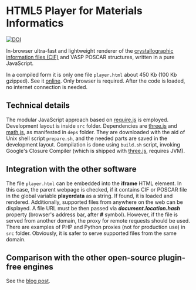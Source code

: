 HTML5 Player for Materials Informatics
======
[![DOI](https://zenodo.org/badge/18811/tilde-lab/player.html.svg)](https://zenodo.org/badge/latestdoi/18811/tilde-lab/player.html)

In-browser ultra-fast and lightweight renderer of the [crystallographic information files (CIF)](https://en.wikipedia.org/wiki/Crystallographic_Information_File) and VASP POSCAR structures, written in a pure JavaScript.

In a compiled form it is only one file ```player.html``` about 450 Kb (100 Kb gzipped). See it [online](http://tilde-lab.github.io/player.html). Only browser is required. After the code is loaded, no internet connection is needed.

Technical details
------

The modular JavaScript approach based on [require.js](http://requirejs.org) is employed. Development layout is inside ```src``` folder. Dependencies are [three.js](https://github.com/mrdoob/three.js) and [math.js](http://mathjs.org), as manifested in ```deps``` folder. They are downloaded with the aid of Unix shell script ```prepare.sh```, and the needed parts are saved in the development layout. Compilation is done using ```build.sh``` script, invoking Google's Closure Compiler (which is shipped with [three.js](https://github.com/mrdoob/three.js), requires JVM).

Integration with the other software
------

The file ```player.html``` can be embedded into the **iframe** HTML element. In this case, the parent webpage is checked, if it contains CIF or POSCAR file in the global variable **playerdata** as a string. If found, it is loaded and rendered. Additionally, supported files from anywhere on the web can be displayed. A file URL must be then passed via **_document.location.hash_** property (browser's address bar, after **#** symbol). However, if the file is served from another domain, the proxy for remote requests should be used. There are examples of PHP and Python proxies (not for production use) in ```src``` folder. Obviously, it is safer to serve supported files from the same domain.

Comparison with the other open-source plugin-free engines
------

See the [blog post](https://blog.tilde.pro/in-browser-plugin-free-cif-visualization-comparison-of-open-source-engines-a3d0b4098660).
